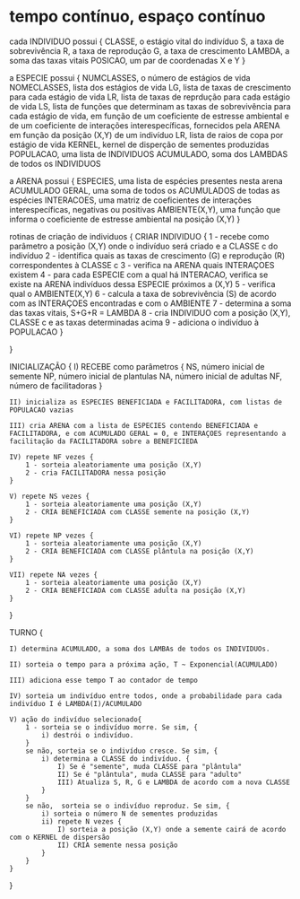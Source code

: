 # tempo contínuo, espaço contínuo

cada INDIVIDUO possui {
	CLASSE, o estágio vital do indivíduo
	S, a taxa de sobrevivência
	R, a taxa de reprodução
	G, a taxa de crescimento
	LAMBDA, a soma das taxas vitais
	POSICAO, um par de coordenadas X e Y
}

a ESPECIE possui {
	NUMCLASSES, o número de estágios de vida
	NOMECLASSES, lista dos estágios de vida
	LG, lista de taxas de crescimento para cada estágio de vida
	LR, lista de taxas de reprdução para cada estágio de vida
	LS, lista de funções que determinam as taxas de sobrevivência para cada estágio de vida, em função de um coeficiente de estresse ambiental e de um coeficiente de interações interespecíficas, fornecidos pela ARENA em função da posição (X,Y) de um indivíduo
	LR, lista de raios de copa por estágio de vida
	KERNEL, kernel de disperção de sementes produzidas
	POPULACAO, uma lista de INDIVIDUOS
	ACUMULADO, soma dos LAMBDAS de todos os INDIVIDUOS


a ARENA possui {
	ESPECIES, uma lista de espécies presentes nesta arena
	ACUMULADO GERAL, uma soma de todos os ACUMULADOS de todas as espécies
	INTERACOES, uma matriz de coeficientes de interações interespecíficas, negativas ou positivas
	AMBIENTE(X,Y), uma função que informa o coeficiente de estresse ambiental na posição (X,Y)
}

rotinas de criação de individuos {
	CRIAR INDIVIDUO {
		1 - recebe como parâmetro a posição (X,Y) onde o indivíduo será criado e a CLASSE c do indivíduo
		2 - identifica quais as taxas de crescimento (G) e reprodução (R) correspondentes à CLASSE c
		3 - verifica na ARENA quais INTERAÇOES existem
		4 - para cada ESPECIE com a qual há INTERACAO, verifica se existe na ARENA indivíduos dessa ESPECIE próximos a (X,Y)
		5 - verifica qual o AMBIENTE(X,Y)
		6 - calcula a taxa de sobrevivência (S) de acordo com as INTERAÇOES encontradas e com o AMBIENTE
		7 - determina a soma das taxas vitais, S+G+R = LAMBDA
		8 - cria INDIVIDUO com a posição (X,Y), CLASSE c e as taxas determinadas acima
		9 - adiciona o indivíduo à POPULACAO
	}

}

INICIALIZAÇÃO {
	I) RECEBE como parâmetros {
		NS, número inicial de semente
		NP, número inicial de plantulas
		NA, número inicial de adultas
		NF, número de facilitadoras
	}

	II) inicializa as ESPECIES BENEFICIADA e FACILITADORA, com listas de POPULACAO vazias

	III) cria ARENA com a lista de ESPECIES contendo BENEFICIADA e FACILITADORA, e com ACUMULADO GERAL = 0, e INTERAÇOES representando a facilitação da FACILITADORA sobre a BENEFICIEDA

	IV) repete NF vezes {
		1 - sorteia aleatoriamente uma posição (X,Y)
		2 - cria FACILITADORA nessa posição
	}

	V) repete NS vezes {
		1 - sorteia aleatoriamente uma posição (X,Y)
		2 - CRIA BENEFICIADA com CLASSE semente na posição (X,Y)
	}

	VI) repete NP vezes {
		1 - sorteia aleatoriamente uma posição (X,Y)
		2 - CRIA BENEFICIADA com CLASSE plântula na posição (X,Y)
	}

	VII) repete NA vezes {
		1 - sorteia aleatoriamente uma posição (X,Y)
		2 - CRIA BENEFICIADA com CLASSE adulta na posição (X,Y)
	}
}

TURNO {

	I) determina ACUMULADO, a soma dos LAMBAs de todos os INDIVIDUOs.

	II) sorteia o tempo para a próxima ação, T ~ Exponencial(ACUMULADO)

	III) adiciona esse tempo T ao contador de tempo

	IV) sorteia um indivíduo entre todos, onde a probabilidade para cada indivíduo I é LAMBDA(I)/ACUMULADO

	V) ação do indivíduo selecionado{
		1 - sorteia se o indivíduo morre. Se sim, {
			i) destrói o indivíduo.
		}
		se não, sorteia se o indivíduo cresce. Se sim, {
			i) determina a CLASSE do indivíduo. {
				I) Se é "semente", muda CLASSE para "plântula"
				II) Se é "plântula", muda CLASSE para "adulto"
				III) Atualiza S, R, G e LAMBDA de acordo com a nova CLASSE
			}
		}
		se não,  sorteia se o indivíduo reproduz. Se sim, {
			i) sorteia o número N de sementes produzidas
			ii) repete N vezes {
				I) sorteia a posição (X,Y) onde a semente cairá de acordo com o KERNEL de dispersão
				II) CRIA semente nessa posição
			}
		}
	}
}
				
